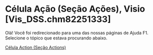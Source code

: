 
# Célula Ação (Seção Ações), Visio [Vis_DSS.chm82251333]

Olá! Você foi redirecionado para uma das nossas páginas de Ajuda F1. Selecione o tópico que estava procurando abaixo.

[Célula Action (Seção Actions)](http://msdn.microsoft.com/library/435e49ee-0b51-8ce3-0589-3f0717026f4a%28Office.15%29.aspx)
